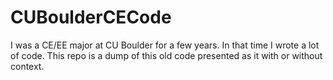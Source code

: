 # CUBoulderCECode
I was a CE/EE major at CU Boulder for a few years. In that time I wrote a lot of code. This repo is a dump of this old code presented as it with or without context.
